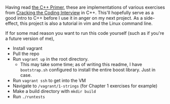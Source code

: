 Having read [the C++ Primer](http://www.amazon.com/Primer-5th-Edition-Stanley-Lippman/dp/0321714113/), these are implementations of various exercises from [Cracking the Coding Interview](http://www.amazon.com/Cracking-Coding-Interview-Programming-Questions/dp/098478280X/) in C++. This'll hopefully serve as a good intro to C++ before I use it in anger on my next project. As a side-effect, this project is also a tutorial in vim and the Linux command line.

If for some mad reason you want to run this code yourself (such as if you're a future version of me),

 - Install vagrant
 - Pull the repo
 - Run `vagrant up` in the root directory. 
     - This may take some time; as of writing this readme, I have `bootstrap.sh` configured to install the entire boost library. Just in case.
 - Run `vagrant ssh` to get into the VM
 - Navigate to `/vagrant/1-strings` (for Chapter 1 exercises for example)
 - Make a build directory with `mkdir build`
 - Run `./runtests`
